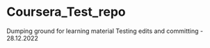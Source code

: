 # Coursera_Test_repo
Dumping ground for learning material
Testing edits and committing - 28.12.2022
